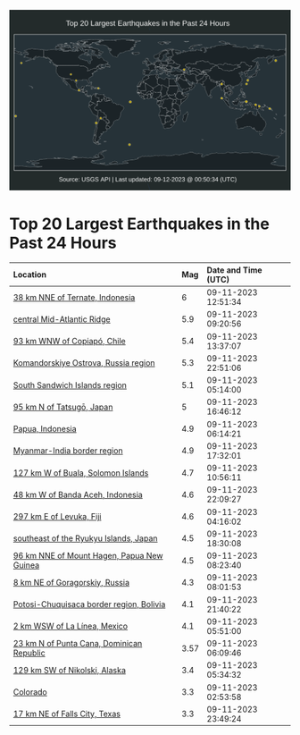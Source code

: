 ![Map](./map.png)

# Top 20 Largest Earthquakes in the Past 24 Hours

| Location | Mag | Date and Time (UTC) |
|:---|:---|:---|
| [38 km NNE of Ternate, Indonesia](https://earthquake.usgs.gov/earthquakes/eventpage/us7000kv0k) | 6 | 09-11-2023 12:51:34 |
| [central Mid-Atlantic Ridge](https://earthquake.usgs.gov/earthquakes/eventpage/us7000kuzd) | 5.9 | 09-11-2023 09:20:56 |
| [93 km WNW of Copiapó, Chile](https://earthquake.usgs.gov/earthquakes/eventpage/us7000kv1x) | 5.4 | 09-11-2023 13:37:07 |
| [Komandorskiye Ostrova, Russia region](https://earthquake.usgs.gov/earthquakes/eventpage/us7000kv67) | 5.3 | 09-11-2023 22:51:06 |
| [South Sandwich Islands region](https://earthquake.usgs.gov/earthquakes/eventpage/us7000kuyi) | 5.1 | 09-11-2023 05:14:00 |
| [95 km N of Tatsugō, Japan](https://earthquake.usgs.gov/earthquakes/eventpage/us7000kv3u) | 5 | 09-11-2023 16:46:12 |
| [Papua, Indonesia](https://earthquake.usgs.gov/earthquakes/eventpage/us7000kuyu) | 4.9 | 09-11-2023 06:14:21 |
| [Myanmar-India border region](https://earthquake.usgs.gov/earthquakes/eventpage/us7000kv42) | 4.9 | 09-11-2023 17:32:01 |
| [127 km W of Buala, Solomon Islands](https://earthquake.usgs.gov/earthquakes/eventpage/us7000kuzp) | 4.7 | 09-11-2023 10:56:11 |
| [48 km W of Banda Aceh, Indonesia](https://earthquake.usgs.gov/earthquakes/eventpage/us7000kv60) | 4.6 | 09-11-2023 22:09:27 |
| [297 km E of Levuka, Fiji](https://earthquake.usgs.gov/earthquakes/eventpage/us7000kuya) | 4.6 | 09-11-2023 04:16:02 |
| [southeast of the Ryukyu Islands, Japan](https://earthquake.usgs.gov/earthquakes/eventpage/us7000kv4b) | 4.5 | 09-11-2023 18:30:08 |
| [96 km NNE of Mount Hagen, Papua New Guinea](https://earthquake.usgs.gov/earthquakes/eventpage/us7000kuz8) | 4.5 | 09-11-2023 08:23:40 |
| [8 km NE of Goragorskiy, Russia](https://earthquake.usgs.gov/earthquakes/eventpage/us7000kuz6) | 4.3 | 09-11-2023 08:01:53 |
| [Potosi-Chuquisaca border region, Bolivia](https://earthquake.usgs.gov/earthquakes/eventpage/us7000kv5x) | 4.1 | 09-11-2023 21:40:22 |
| [2 km WSW of La Línea, Mexico](https://earthquake.usgs.gov/earthquakes/eventpage/us7000kuym) | 4.1 | 09-11-2023 05:51:00 |
| [23 km N of Punta Cana, Dominican Republic](https://earthquake.usgs.gov/earthquakes/eventpage/pr2023254000) | 3.57 | 09-11-2023 06:09:46 |
| [129 km SW of Nikolski, Alaska](https://earthquake.usgs.gov/earthquakes/eventpage/us7000kv00) | 3.4 | 09-11-2023 05:34:32 |
| [Colorado](https://earthquake.usgs.gov/earthquakes/eventpage/us7000kuy4) | 3.3 | 09-11-2023 02:53:58 |
| [17 km NE of Falls City, Texas](https://earthquake.usgs.gov/earthquakes/eventpage/tx2023rwbl) | 3.3 | 09-11-2023 23:49:24 |
